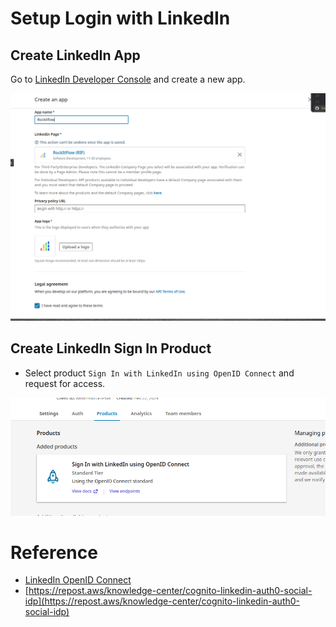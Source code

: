 # Setup Login with LinkedIn

## Create LinkedIn App

Go to [LinkedIn Developer Console](https://www.linkedin.com/developers/apps) and create a new app.


![create_linkedin_app](assets/create_linkedin_app.png)

## Create LinkedIn Sign In Product

- Select product `Sign In with LinkedIn using OpenID Connect` and request for access.

![SignIn_Products](assets/SignIn_Products.png)

# Reference

- [LinkedIn OpenID Connect](https://learn.microsoft.com/en-us/linkedin/consumer/integrations/self-serve/sign-in-with-linkedin-v2?context=linkedin%2Fconsumer%2Fcontext)
- [https://repost.aws/knowledge-center/cognito-linkedin-auth0-social-idp](https://repost.aws/knowledge-center/cognito-linkedin-auth0-social-idp)
